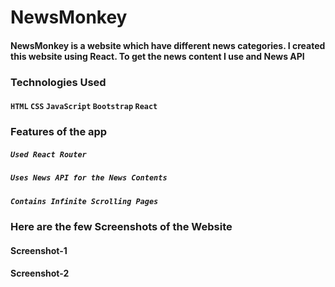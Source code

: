 # NewsMonkey
#### NewsMonkey is a website which have different news categories. I created this website using React. To get the news content I use and News API

### Technologies Used
#### `HTML` `CSS` `JavaScript` `Bootstrap` `React`

### Features of the app

##### `Used React Router`
##### `Uses News API for the News Contents`
##### `Contains Infinite Scrolling Pages`

### Here are the few Screenshots of the Website
#### Screenshot-1
#### Screenshot-2